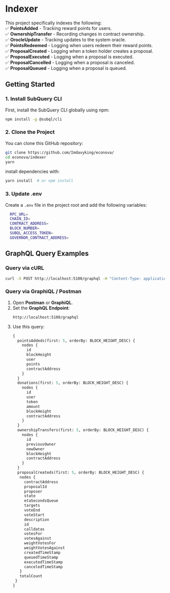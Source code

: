 # Indexer

This project specifically indexes the following:  
✅ **PointsAdded** - Tracking reward points for users.  
✅ **OwnershipTransfer** - Recording changes in contract ownership.  
✅ **OrocleUpdate** - Tracking updates to the system oracle.  
✅ **PointsRedeemed** - Logging when users redeem their reward points.  
✅ **ProposalCreated** - Logging when a token holder creates a proposal.  
✅ **ProposalExecuted** - Logging when a proposal is executed.  
✅ **ProposalCancelled** - Logging when a proposal is canceled.  
✅ **ProposalQueued** - Logging when a proposal is queued.


## **Getting Started**

### **1. Install SubQuery CLI**

First, install the SubQuery CLI globally using npm:

```sh
npm install -g @subql/cli
```

### **2. Clone the Project**

You can clone this GitHub repository:

```sh
git clone https://github.com/Imdavyking/econova/
cd econova/indexer
yarn
```

install dependencies with:

```sh
yarn install  # or npm install
```

### **3. Update .env**

Create a `.env` file in the project root and add the following variables:

```bash
  RPC_URL=
  CHAIN_ID=
  CONTRACT_ADDRESS=
  BLOCK_NUMBER=
  SUBQL_ACCESS_TOKEN=
  GOVERNOR_CONTRACT_ADDRESS=
```

## **GraphQL Query Examples**
### **Query via cURL**
```sh
curl -X POST http://localhost:5100/graphql -H "Content-Type: application/json" --data '{"query":"{ pointsAddeds(first: 5, orderBy: BLOCK_HEIGHT_DESC) { nodes { id blockHeight user points contractAddress } } donations(first: 5, orderBy: BLOCK_HEIGHT_DESC) { nodes { id user token amount blockHeight contractAddress } } ownershipTransfers(first: 5, orderBy: BLOCK_HEIGHT_DESC) { nodes { id previousOwner newOwner blockHeight contractAddress } } }"}'
```

### **Query via GraphiQL / Postman**
1. Open **Postman** or **GraphiQL**.
2. Set the **GraphQL Endpoint**:  
   ```
   http://localhost:5100/graphql
   ```
3. Use this query:
   ```graphql
   {
     pointsAddeds(first: 5, orderBy: BLOCK_HEIGHT_DESC) {
       nodes {
         id
         blockHeight
         user
         points
         contractAddress
       }
     }
     donations(first: 5, orderBy: BLOCK_HEIGHT_DESC) {
       nodes {
         id
         user
         token
         amount
         blockHeight
         contractAddress
       }
     }
     ownershipTransfers(first: 5, orderBy: BLOCK_HEIGHT_DESC) {
       nodes {
         id
         previousOwner
         newOwner
         blockHeight
         contractAddress
       }
     }
     proposalCreateds(first: 5, orderBy: BLOCK_HEIGHT_DESC) {
      nodes {
        contractAddress
        proposalId
        proposer
        state
        etaSecondsQueue
        targets
        voteEnd
        voteStart
        description
        id
        calldatas
        votesFor
        votesAgainst
        weightVotesFor
        weightVotesAgainst
        createdTimeStamp
        queuedTimeStamp
        executedTimeStamp
        canceledTimeStamp
      }
      totalCount
    }
   }
   ```